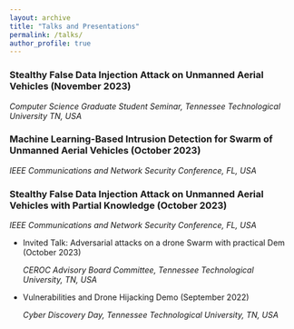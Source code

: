 ```yaml
---
layout: archive
title: "Talks and Presentations"
permalink: /talks/
author_profile: true
---
```



### Stealthy False Data Injection Attack on Unmanned Aerial Vehicles (November 2023)
*Computer Science Graduate Student Seminar, Tennessee Technological University TN, USA*

### Machine Learning-Based Intrusion Detection for Swarm of Unmanned Aerial Vehicles (October 2023)
*IEEE Communications and Network Security Conference, FL, USA*

###  Stealthy False Data Injection Attack on Unmanned Aerial Vehicles with Partial Knowledge (October 2023)
*IEEE Communications and Network Security Conference, FL, USA*

- Invited Talk: Adversarial attacks on a drone Swarm with practical Dem  (October 2023)

    *CEROC Advisory Board Committee, Tennessee Technological University, TN, USA*

- Vulnerabilities and Drone Hijacking Demo (September 2022)
    
     *Cyber Discovery Day, Tennessee Technological University, TN, USA*


